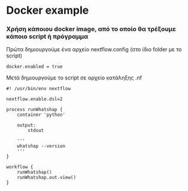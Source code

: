 # Docker example

### Χρήση κάποιου docker image, από το οποίο θα τρέξουμε κάποιο script ή πρόγραμμα

Πρώτα δημιουργούμε ένα αρχείο nextflow.config (στο ίδιο folder με το script)

```
docker.enabled = true
```

Μετά δημιουργούμε τo script σε αρχείο κατάληξης .nf

```
#! /usr/bin/env nextflow

nextflow.enable.dsl=2

process runWhatshap {
    container 'python'
   
    output:
        stdout

    '''
    whatshap --version
    '''
}

workflow {
    runWhatshap()
    runWhatshap.out.view()
}
```